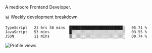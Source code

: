 A mediocre Frontend Developer.

📊 Weekly development breakdown
<!--START_SECTION:waka-->

```text
TypeScript   23 hrs 58 mins  ████████████████████████░   95.71 %
JavaScript   53 mins         █░░░░░░░░░░░░░░░░░░░░░░░░   03.55 %
JSON         11 mins         ▒░░░░░░░░░░░░░░░░░░░░░░░░   00.74 %
```

<!--END_SECTION:waka-->

<img src="https://gpvc.arturio.dev/iqbalfasri" alt="Profile views"/>
